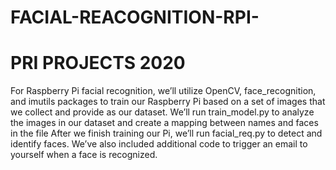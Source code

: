 # FACIAL-REACOGNITION-RPI-
# PRI PROJECTS 2020
For Raspberry Pi facial recognition, we’ll utilize OpenCV, face_recognition, and imutils packages to train our Raspberry Pi 
based on a set of images that we collect and provide as our dataset. We’ll run train_model.py to analyze the images in our dataset and create a mapping between names and faces 
in the file
After we finish training our Pi, we’ll run facial_req.py to detect and identify faces.
We’ve also included additional code to trigger an email to yourself when a face is recognized.
